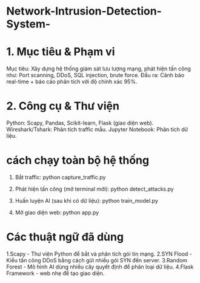 # Network-Intrusion-Detection-System-

# 1. Mục tiêu & Phạm vi
Mục tiêu: Xây dựng hệ thống giám sát lưu lượng mạng, phát hiện tấn công như:
Port scanning, DDoS, SQL injection, brute force.
Đầu ra: Cảnh báo real-time + báo cáo phân tích với độ chính xác 95%.

# 2. Công cụ & Thư viện
Python: Scapy, Pandas, Scikit-learn, Flask (giao diện web).
Wireshark/Tshark: Phân tích traffic mẫu.
Jupyter Notebook: Phân tích dữ liệu.


# cách chạy toàn bộ hệ thống 
1. Bắt traffic:
python capture_traffic.py

2. Phát hiện tấn công (mở terminal mới):
python detect_attacks.py

3. Huấn luyện AI (sau khi có dữ liệu):
python train_model.py

4. Mở giao diện web:
python app.py

# Các thuật ngữ đã dùng 
1.Scapy -	Thư viện Python để bắt và phân tích gói tin mạng.
2.SYN Flood -	Kiểu tấn công DDoS bằng cách gửi nhiều gói SYN đến server.
3.Random Forest - 	Mô hình AI dùng nhiều cây quyết định để phân loại dữ liệu.
4.Flask	Framework -  web nhẹ để tạo giao diện.